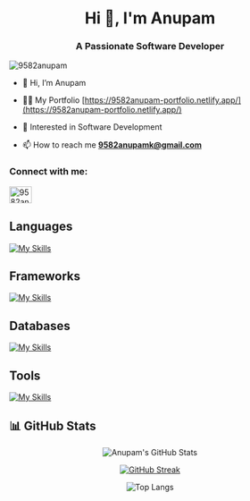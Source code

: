 <h1 align="center">Hi 👋, I'm Anupam</h1>
<h3 align="center">A Passionate Software Developer</h3>

<p align="left"> <img src="https://komarev.com/ghpvc/?username=9582anupam&label=Profile%20views&color=blue_navy&style=flat" alt="9582anupam" /> </p>


- 👋 Hi, I’m Anupam

- 👨‍💻 My Portfolio [https://9582anupam-portfolio.netlify.app/](https://9582anupam-portfolio.netlify.app/)

- 🌱 Interested in Software Development
  
- 📫 How to reach me **9582anupamk@gmail.com**


<h3 align="left">Connect with me:</h3>
<p align="left">
<a href="https://linkedin.com/in/9582anupam" target="blank"><img align="center" src="https://raw.githubusercontent.com/rahuldkjain/github-profile-readme-generator/master/src/images/icons/Social/linked-in-alt.svg" alt="9582anupam" height="30" width="40" /></a>
</p>

<h2>Languages</h2>

[![My Skills](https://skillicons.dev/icons?i=html,css,js,ts,python,cpp,c)](https://skillicons.dev)

<h2>Frameworks</h2>

[![My Skills](https://skillicons.dev/icons?i=react,tailwindcss,express,nodejs,firebase,flask,npm,mui,vite,vs)](https://skillicons.dev)

<h2>Databases</h2>

[![My Skills](https://skillicons.dev/icons?i=mysql,mongo)](https://skillicons.dev)

<h2>Tools</h2>
 
[![My Skills](https://skillicons.dev/icons?i=git,github,linux,postman,vercel,vscode)](https://skillicons.dev)

## 📊 **GitHub Stats**
<div align="center">
  
![Anupam's GitHub Stats](https://github-readme-stats.vercel.app/api?username=9582anupam&theme=blue_navy&hide_border=false&include_all_commits=true&count_private=true)

[![GitHub Streak](https://nirzak-streak-stats.vercel.app?user=9582anupam&theme=blue_navy)](https://git.io/streak-stats)

![Top Langs](https://github-readme-stats.vercel.app/api/top-langs/?username=9582anupam&theme=blue_navy&hide_border=false&include_all_commits=true&count_private=true&layout=compact)

</div>
